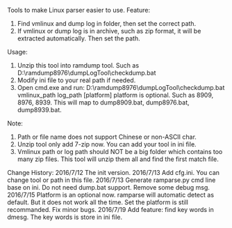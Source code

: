 Tools to make Linux parser easier to use.
Feature:
1. Find vmlinux and dump log in folder, then set the correct path.
2. If vmlinux or dump log is in archive, such as zip format, it will be extracted automatically. Then set the path.

Usage:
1. Unzip this tool into ramdump tool. Such as D:\ramdump8976\dumpLogTool\checkdump.bat
2. Modify ini file to your real path if needed.
3. Open cmd.exe and run: 
D:\ramdump8976\dumpLogTool\checkdump.bat vmlinux_path log_path [platform]
platform is optional. Such as 8909, 8976, 8939. This will map to dump8909.bat, dump8976.bat, dump8939.bat.

Note:
1. Path or file name does not support Chinese or non-ASCII char.
2. Unzip tool only add 7-zip now. You can add your tool in ini file.
3. Vmlinux path or log path should NOT be a big folder which contains too many zip files. This tool will unzip them all and find the first match file.

Change History:
2016/7/12
	The init version.
2016/7/13
	Add cfg.ini. You can change tool or path in this file.
2016/7/13
	Generate ramparse.py cmd line base on ini. Do not need dump.bat support. 
	Remove some debug msg.
2016/7/15
	Platform is an optional now. ramparse will automatic detect as default. But it does not work all the time. Set the platform is still recommanded.
	Fix minor bugs.
2016/7/19
	Add feature: find key words in dmesg. The key words is store in ini file.